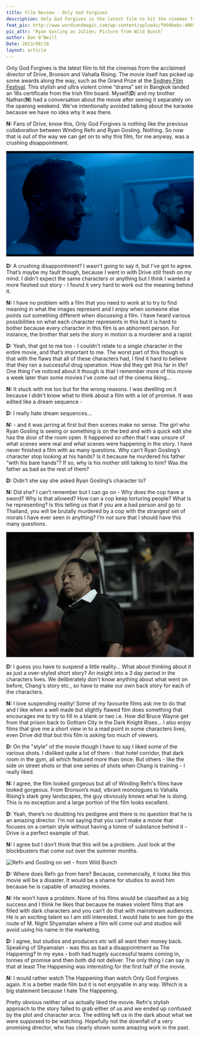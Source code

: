 ```yaml
---
title: Film Review - Only God Forgives
description: Only God Forgives is the latest film to hit the cinemas from the acclaimed director of Drive, Bronson and Vahalla Rising.
feat_pic: http://www.wordsandmagic.com/wp-content/uploads/f094bebc-4065-4e76-880d-491c462c3502.jpeg
pic_attr: ‘Ryan Gosling as Julien; Picture from Wild Bunch’
author: Dan O’Neill
Date: 2013/08/10
layout: article
---
```


Only God Forgives is the latest film to hit the cinemas from the acclaimed director of Drive, Bronson and Vahalla Rising. The movie itself has picked up some awards along the way, such as the Grand Prize at the [Sydney Film Festival](http://en.wikipedia.org/wiki/Sydney_Film_Festival "Sydney Film Festival"). This stylish and ultra violent crime “drama” set in Bangkok landed an 18s certificate from the Irish film board. Myself(**D**) and my brother Nathan(**N**) had a conversation about the movie after seeing it separately on the opening weekend. We've intentionally avoided talking about the karaoke because we have no idea why it was there.

**N:** Fans of Drive, know this, Only God Forgives is nothing like the previous collaboration between Winding Refn and Ryan Gosling. Nothing. So now that is out of the way we can get on to why this film, for me anyway, was a crushing disappointment.

![Gosling as Julien; Picture from Wild Bunch](wp-content/uploads/b8ecbc9f-5e39-471a-9a9a-758a144cfccb.jpg)

**D:** A crushing disappointment? I wasn't going to say it, but I've got to agree. That’s maybe my fault though, because I went in with Drive still fresh on my mind. I didn't expect the same characters or anything but I think I wanted a more fleshed out story - I found it very hard to work out the meaning behind it.

**N:** I have no problem with a film that you need to work at to try to find meaning in what the images represent and I enjoy when someone else points out something different when discussing a film. I have heard various possibilities on what each character represents in this but it is hard to bother because every character in this film is an abhorrent person. For instance, the brother that sets the story in motion is a murderer and a rapist.

**D:** Yeah, that got to me too - I couldn't relate to a single character in the entire movie, and that’s important to me. The worst part of this though is that with the flaws that all of these characters had, I find it hard to believe that they ran a successful drug operation. How did they get this far in life? One thing I've noticed about it though is that I remember more of this movie a week later than some movies I've come out of the cinema liking...

**N:** It stuck with me too but for the wrong reasons. I was dwelling on it because I didn't know what to think about a film with a lot of promise. It was edited like a dream sequence -

**D:** I really hate dream sequences...

**N:** - and it was jarring at first but then scenes make no sense. The girl who Ryan Gosling is seeing or something is on the bed and with a quick edit she has the door of the room open. It happened so often that I was unsure of what scenes were real and what scenes were happening in the story. I have never finished a film with as many questions. Why can’t Ryan Gosling’s character stop looking at his hands? Is it because he murdered his father “with his bare hands”? If so, why is his mother still talking to him? Was the father as bad as the rest of them?

**D:** Didn't she say she asked Ryan Gosling’s character to?

**N:** Did she? I can’t remember but I can go on - Why does the cop have a sword? Why is that allowed? How can a cop keep torturing people? What is he representing? Is this telling us that if you are a bad person and go to Thailand, you will be brutally murdered by a cop with the strangest set of morals I have ever seen in anything? I’m not sure that I should have this many questions.

![Vithaya Pansringarm as Lt Chang from Wild Bunch](wp-content/uploads/fa310a5e-7e09-411d-8150-8161d84a36eb.jpeg)

**D:** I guess you have to suspend a little reality... What about thinking about it as just a over-styled short story? An insight into a 3 day period in the characters lives. We deliberately don't know anything about what went on before, Chang's story etc., so have to make our own back story for each of the characters.

**N:** I love suspending reality! Some of my favourite films ask me to do that and I like when a well made but slightly flawed film does something that encourages me to try to fill in a blank or two i.e. How did Bruce Wayne get from that prison back to Gotham City in the Dark Knight Rises... I also enjoy films that give me a short view in to a mad point in some characters lives, even Drive did that but this film is asking too much of viewers.

**D:** On the "style" of the movie though I have to say I liked some of the various shots. I disliked quite a lot of them - that hotel corridor, that dark room in the gym, all which featured more than once. But others - like the side on street shots or that one series of shots when Chang is training - I really liked.

**N:** I agree, the film looked gorgeous but all of Winding Refn's films have looked gorgeous. From Bronson’s mad, vibrant monologues to Vahalla Rising’s stark grey landscapes, the guy obviously knows what he is doing. This is no exception and a large portion of the film looks excellent.

**D:** Yeah, there’s no doubting his pedigree and there is no question that he is an amazing director. I’m not saying that you can’t make a movie that focuses on a certain style without having a tonne of substance behind it - Drive is a perfect example of that.

**N:** I agree but I don’t think that this will be a problem. Just look at the blockbusters that come out over the summer months.

![Refn and Gosling on set - from Wild Bunch](wp-content/uploads/bf9e7935-8522-482b-ab87-3efb91ad6048.jpg)

**D:** Where does Refn go from here? Because, commercially, it looks like this movie will be a disaster. It would be a shame for studios to avoid him because he is capable of amazing movies.

**N:** He won’t have a problem. None of his films would be classified as a big success and I think he likes that because he makes violent films that are filled with dark characters and you can’t do that with mainstream audiences. He is an exciting talent so I am still interested. I would hate to see him go the route of M. Night Shyamalan where a film will come out and studios will avoid using his name in the marketing.

**D:** I agree, but studios and producers etc will all want their money back. Speaking of Shyamalan - was this as bad a disappointment as The Happening? In my eyes - both had hugely successful teams coming in, tonnes of promise and then both did not deliver. The only thing I can say is that at least The Happening was interesting for the first half of the movie.

**N:** I would rather watch The Happening than watch Only God Forgives again. It is a better made film but it is not enjoyable in any way. Which is a big statement because I hate The Happening.

Pretty obvious neither of us actually liked the movie. Refn's stylish approach to the story failed to grab either of us and we ended up confused by the plot and character arcs. The editing left us in the dark about what we were supposed to be watching. Hopefully not the downfall of a very promising director, who has clearly shown some amazing work in the past.
